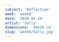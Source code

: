 ```yaml
---
subject: 'Reflection'
week: 'week8'
date: '2020-04-29'
artist: 'Sally'
dimensions: '30x30 cm'
slug: 'week8/Sally.jpg'
---
```


